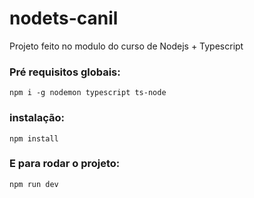 # nodets-canil
Projeto feito no modulo do curso de Nodejs + Typescript

### Pré requisitos globais:
`npm i -g nodemon typescript ts-node`

### instalação:
`npm install`

### E para rodar o projeto:
`npm run dev`